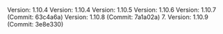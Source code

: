 Version: 1.10.4
Version: 1.10.4
Version: 1.10.5
Version: 1.10.6
Version: 1.10.7 (Commit: 63c4a6a)
Version: 1.10.8 (Commit: 7a1a02a)
7. Version: 1.10.9 (Commit: 3e8e330)
